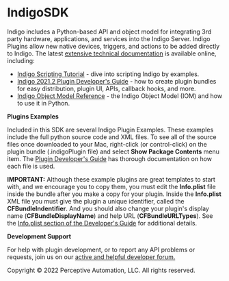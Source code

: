 # IndigoSDK

Indigo includes a Python-based API and object model for integrating 3rd party hardware, applications, and services into the Indigo Server. Indigo Plugins allow new native devices, triggers, and actions to be added directly to Indigo. The latest [extensive technical documentation](https://www.indigodomo.com/docs/documents#technical_documents) is available online, including:

- [Indigo Scripting Tutorial](https://www.indigodomo.com/docs/plugin_scripting_tutorial) - dive into scripting Indigo by examples.
- [Indigo 2021.2 Plugin Developer's Guide](https://www.indigodomo.com/docs/plugin_guide) - how to create plugin bundles for easy distribution, plugin UI, APIs, callback hooks, and more.
- [Indigo Object Model Reference](https://www.indigodomo.com/docs/object_model_reference) - the Indigo Object Model (IOM) and how to use it in Python.

**Plugins Examples**

Included in this SDK are several Indigo Plugin Examples. These examples include the full python source code and XML files. To see all of the source files once downloaded to your Mac, right-click (or control-click) on the plugin bundle (.indigoPlugin file) and select **Show Package Contents** menu item. The [Plugin Developer's Guide](https://www.indigodomo.com/docs/plugin_guide) has thorough documentation on how each file is used.

**IMPORTANT:** Although these example plugins are great templates to start with, and we encourage you to copy them, you must edit the **Info.plist** file inside the bundle after you make a copy for your plugin. Inside the **Info.plist** XML file you must give the plugin a unique identifier, called the **CFBundleIndentifier**. And you should also change your plugin's display name (**CFBundleDisplayName**) and help URL (**CFBundleURLTypes**). See the [Info.plist section of the Developer's Guide](https://www.indigodomo.com/docs/plugin_guide#the_infoplist_file) for additional details.

**Development Support**

For help with plugin development, or to report any API problems or requests, join us on our [active and helpful developer forum.](http://forums.indigodomo.com/viewforum.php?f=18)

Copyright © 2022 Perceptive Automation, LLC. All rights reserved.

